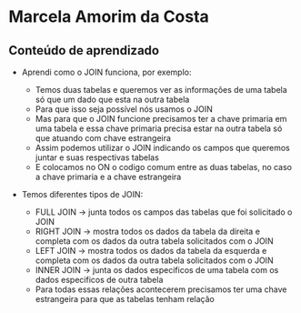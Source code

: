 # Marcela Amorim da Costa

## Conteúdo de aprendizado
- Aprendi como o JOIN funciona, por exemplo:
  - Temos duas tabelas e queremos ver as informações de uma tabela só que um dado que esta na outra tabela
  - Para que isso seja possível nós usamos o JOIN
  - Mas para que o JOIN funcione precisamos ter a chave primaria em uma tabela e essa chave primaria precisa estar na outra tabela só que atuando com chave estrangeira
  - Assim podemos utilizar o JOIN indicando os campos que queremos juntar e suas respectivas tabelas
  - E colocamos no ON o codigo comum entre as duas tabelas, no caso a chave primaria e a chave estrangeira

- Temos diferentes tipos de JOIN:
  - FULL JOIN -> junta todos os campos das tabelas que foi solicitado o JOIN
  - RIGHT JOIN -> mostra todos os dados da tabela da direita e completa com os dados da outra tabela solicitados com o JOIN
  - LEFT JOIN -> mostra todos os dados da tabela da esquerda e completa com os dados da outra tabela solicitados com o JOIN
  - INNER JOIN -> junta os dados especificos de uma tabela com os dados especificos de outra tabela
  - Para todas essas relações acontecerem precisamos ter uma chave estrangeira para que as tabelas tenham relação


